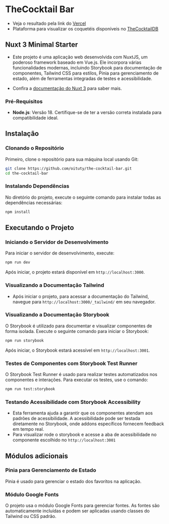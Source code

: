 
# TheCocktail Bar

- Veja o resultado pela link do [Vercel](https://the-cocktail-bar.vercel.app/)
- Plataforma para visualizar os coquetéis disponíveis no [TheCocktailDB](https://www.thecocktaildb.com/api.php)

## Nuxt 3 Minimal Starter

- Este projeto é uma aplicação web desenvolvida com NuxtJS, um poderoso framework baseado em Vue.js. Ele incorpora várias funcionalidades modernas, incluindo Storybook para documentação de componentes, Tailwind CSS para estilos, Pinia para gerenciamento de estado, além de ferramentas integradas de testes e acessibilidade.

- Confira a [documentação do Nuxt 3](https://nuxt.com/docs/getting-started/introduction) para saber mais.

### Pré-Requisitos

- **Node.js**: Versão 18. Certifique-se de ter a versão correta instalada para compatibilidade ideal.

## Instalação

### Clonando o Repositório

Primeiro, clone o repositório para sua máquina local usando Git:

```bash
git clone https://github.com/oituty/the-cocktail-bar.git
cd the-cocktail-bar
```

### Instalando Dependências

No diretório do projeto, execute o seguinte comando para instalar todas as dependências necessárias:

```bash
npm install
```

## Executando o Projeto

### Iniciando o Servidor de Desenvolvimento

Para iniciar o servidor de desenvolvimento, execute:

```bash
npm run dev
```

Após iniciar, o projeto estará disponível em `http://localhost:3000`.

### Visualizando a Documentação Tailwind

- Após iniciar o projeto, para acessar a documentação do Tailwind, navegue para `http://localhost:3000/_tailwind/` em seu navegador.

### Visualizando a Documentação Storybook

O Storybook é utilizado para documentar e visualizar componentes de forma isolada. Execute o seguinte comando para iniciar o Storybook:

```bash
npm run storybook
```

Após iniciar, o Storybook estará acessível em `http://localhost:3001`.

### Testes de Componentes com Storybook Test Runner

O Storybook Test Runner é usado para realizar testes automatizados nos componentes e interações. Para executar os testes, use o comando:

```bash
npm run test:storybook
```

### Testando Acessibilidade com Storybook Accessibility

- Esta ferramenta ajuda a garantir que os componentes atendam aos padrões de acessibilidade. A acessibilidade pode ser testada diretamente no Storybook, onde addons específicos fornecem feedback em tempo real.
- Para visualizar rode o storybook e acesse a aba de acessibilidade no componente escolhido no `http://localhost:3001` 

## Módulos adicionais

### Pinia para Gerenciamento de Estado

Pinia é usado para gerenciar o estado dos favoritos na aplicação.

### Módulo Google Fonts

O projeto usa o módulo Google Fonts para gerenciar fontes. As fontes são automaticamente incluídas e podem ser aplicadas usando classes do Tailwind ou CSS padrão.
